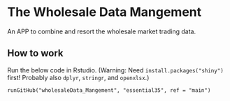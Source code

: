 # The Wholesale Data Mangement
An APP to combine and resort the wholesale market trading data.

## How to work
Run the below code in Rstudio. 
(Warning: Need ```install.packages("shiny")``` first! Probably also ```dplyr```, ```stringr```, and ```openxlsx```.)

```
runGitHub("wholesaleData_Mangement", "essential35", ref = "main")
```
